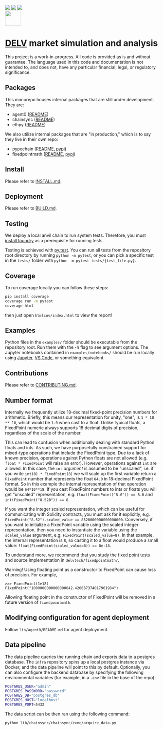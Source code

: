 [![](https://codecov.io/gh/delvtech/elf-simulations/branch/main/graph/badge.svg?token=1S60MD42ZP)](https://app.codecov.io/gh/delvtech/elf-simulations?displayType=list)
[![](https://img.shields.io/badge/code%20style-black-000000.svg)](https://github.com/psf/black)
[![](https://img.shields.io/badge/testing-pytest-blue.svg)](https://docs.pytest.org/en/latest/contents.html)
<br><a href="https://app.codecov.io/gh/delvtech/elf-simulations?displayType=list"><img height="50px" src="https://codecov.io/gh/delvtech/elf-simulations/branch/main/graphs/sunburst.svg?token=1S60MD42ZP"><a>

# [DELV](https://delv.tech) market simulation and analysis

This project is a work-in-progress. All code is provided as is and without guarantee.
The language used in this code and documentation is not intended to, and does not, have any particular financial, legal, or regulatory significance.

## Packages

This monorepo houses internal packages that are still under development. They are:

- agent0 ([README](https://github.com/delvtech/elf-simulations/tree/main/lib/agent0/README.md))
- chainsync ([README](https://github.com/delvtech/elf-simulations/tree/main/lib/chainsync/README.md))
- ethpy ([README](https://github.com/delvtech/elf-simulations/tree/main/lib/ethpy/README.md))

We also utilize internal packages that are "in production," which is to say they live in their own repo:

- pypechain ([README](https://github.com/delvtech/pypechain/tree/main#readme), [pypi](https://pypi.org/project/pypechain/))
- fixedpointmath ([README](https://github.com/delvtech/agent_0/tree/main/lib/fixedpointmath#readme), [pypi](https://pypi.org/project/fixedpointmath/))

## Install

Please refer to [INSTALL.md](https://github.com/delvtech/elf-simulations/blob/main/INSTALL.md).

## Deployment

Please refer to [BUILD.md](https://github.com/delvtech/elf-simulations/blob/main/BUILD.md).

## Testing

We deploy a local anvil chain to run system tests. Therefore, you must [install foundry](https://github.com/foundry-rs/foundry#installatio://github.com/foundry-rs/foundry#installation) as a prerequisite for running tests.

Testing is achieved with [py.test](https://docs.pytest.org/en/latest/contents.html). You can run all tests from the repository root directory by running `python -m pytest`, or you can pick a specific test in the `tests/` folder with `python -m pytest tests/{test_file.py}`.

## Coverage

To run coverage locally you can follow these steps:

```bash
pip install coverage
coverage run -m pytest
coverage html
```

then just open `htmlcov/index.html` to view the report!

## Examples

Python files in the `examples/` folder should be executable from the repository root.
Run them with the -h flag to see argument options.
The Jupyter notebooks contained in `examples/notebooks/` should be run locally using [Jupyter](https://jupyter.org/install), [VS Code](https://code.visualstudio.com/docs/datascience/jupyter-notebooks), or something equivalent.

## Contributions

Please refer to [CONTRIBUTING.md](https://github.com/delvtech/elf-simulations/blob/main/CONTRIBUTING.md).

## Number format

Internally we frequently utilize 18-decimal fixed-point precision numbers for arithmetic.
Briefly, this means our representation for unity, "one", is `1 * 10 ** 18`, which would be `1.0` when cast to a float.
Unlike typical floats, a FixedPoint numeric always supports 18 decimal digits of precision, regardless of the scale of the number.

This can lead to confusion when additionally dealing with standard Python floats and ints.
As such, we have purposefully constrained support for mixed-type operations that include the FixedPoint type.
Due to a lack of known precision, operations against Python floats are not allowed (e.g. `float * FixedPoint` will raise an error).
However, operations against `int` are allowed.
In this case, the `int` _argument_ is assumed to be "unscaled", i.e. if you write `int(8) * FixedPoint(8)` we will scale up the first variable return a `FixedPoint` number that represents the float `64.0` in 18-decimal FixedPoint format.
So in this example the internal representation of that operation would be `64*10**18`.
If you cast FixedPoint numbers to ints or floats you will get "unscaled" representation, e.g. `float(FixedPoint("8.0")) == 8.0` and `int(FixedPoint("8.528")) == 8`.

If you want the integer scaled representation, which can be useful for communicating with Solidity contracts, you must ask for it explicitly, e.g. `FixedPoint("8.52").scaled_value == 8520000000000000000`.
Conversely, if you want to initialize a FixedPoint variable using the scaled integer representation, then you need to instantiate the variable using the `scaled_value` argument, e.g. `FixedPoint(scaled_value=8)`.
In that example, the internal representation is `8`, so casting it to a float would produce a small value: `float(FixedPoint(scaled_value=8)) == 8e-18`.

To understand more, we recommend that you study the fixed point tests and source implementation in `delvtech/fixedpointmath/`.

Warning! Using floating point as a constructor to FixedPoint can cause loss of precision. For example,

```
>>> FixedPoint(1e18)
FixedPoint("1000000000000000042.420637374017961984")
```

Allowing floating point in the constructor of FixedPoint will be removed in a future version of `fixedpointmath`.

## Modifying configuration for agent deployment

Follow `lib/agent0/README.md` for agent deployment.

## Data pipeline

The data pipeline queries the running chain and exports data to a postgres database. The `infra` repository spins up a local postgres instance via Docker, and the data pipeline will point to this by default. Optionally, you can also configure the backend database by specifying the following environmental variables (for example, in a `.env` file in the base of the repo):

```bash
POSTGRES_USER="admin"
POSTGRES_PASSWORD="password"
POSTGRES_DB="postgres_db"
POSTGRES_HOST="localhost"
POSTGRES_PORT=5432
```

The data script can be then ran using the following command:

```bash
python lib/chainsync/chainsync/exec/acquire_data.py
```
